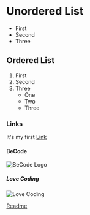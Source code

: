 # Unordered List
- First
- Second
- Three

## Ordered List
1. First
2. Second
3. Three
    - One
    - Two
    - Three

### Links
It's my first [Link](https://github.com/Saidi-Naim/exercise-markdown)

#### BeCode
![BeCode Logo](https://becode.org/app/uploads/2021/06/logo-becode.png "BeCode")

##### Love Coding
![Love Coding](https://i.pinimg.com/originals/e4/26/70/e426702edf874b181aced1e2fa5c6cde.gif)

[Readme](README.md)

